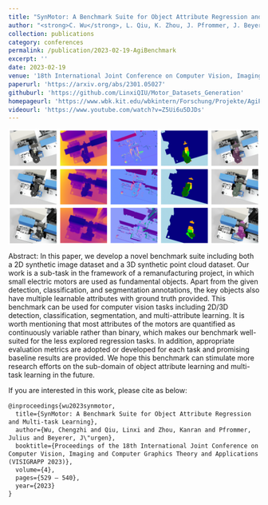 ```yaml
---
title: "SynMotor: A Benchmark Suite for Object Attribute Regression and Multi-task Learning"
author: "<strong>C. Wu</strong>, L. Qiu, K. Zhou, J. Pfrommer, J. Beyerer"
collection: publications
category: conferences
permalink: /publication/2023-02-19-AgiBenchmark
excerpt: ''
date: 2023-02-19
venue: '18th International Joint Conference on Computer Vision, Imaging and Computer Graphics Theory and Applications (VISIGRAPP 2023)'
paperurl: 'https://arxiv.org/abs/2301.05027'
githuburl: 'https://github.com/LinxiQIU/Motor_Datasets_Generation'
homepageurl: 'https://www.wbk.kit.edu/wbkintern/Forschung/Projekte/AgiProbot/?site=datenset'
videourl: 'https://www.youtube.com/watch?v=Z5Ui6u5DJDs'
---
```


<img src="../images/teasers/teaser_AgiBenchmark.png" alt="teaser_APES" style="display: block; margin: auto;">

Abstract: In this paper, we develop a novel benchmark suite including both a 2D synthetic image dataset and a 3D synthetic point cloud dataset. Our work is a sub-task in the framework of a remanufacturing project, in which small electric motors are used as fundamental objects. Apart from the given detection, classification, and segmentation annotations, the key objects also have multiple learnable attributes with ground truth provided. This benchmark can be used for computer vision tasks including 2D/3D detection, classification, segmentation, and multi-attribute learning. It is worth mentioning that most attributes of the motors are quantified as continuously variable rather than binary, which makes our benchmark well-suited for the less explored regression tasks. In addition, appropriate evaluation metrics are adopted or developed for each task and promising baseline results are provided. We hope this benchmark can stimulate more research efforts on the sub-domain of object attribute learning and multi-task learning in the future.


If you are interested in this work, please cite as below:

```text
@inproceedings{wu2023synmotor,
  title={SynMotor: A Benchmark Suite for Object Attribute Regression and Multi-task Learning},
  author={Wu, Chengzhi and Qiu, Linxi and Zhou, Kanran and Pfrommer, Julius and Beyerer, J\"urgen},
  booktitle={Proceedings of the 18th International Joint Conference on Computer Vision, Imaging and Computer Graphics Theory and Applications (VISIGRAPP 2023)},
  volume={4},
  pages={529 – 540},
  year={2023}
}
```
